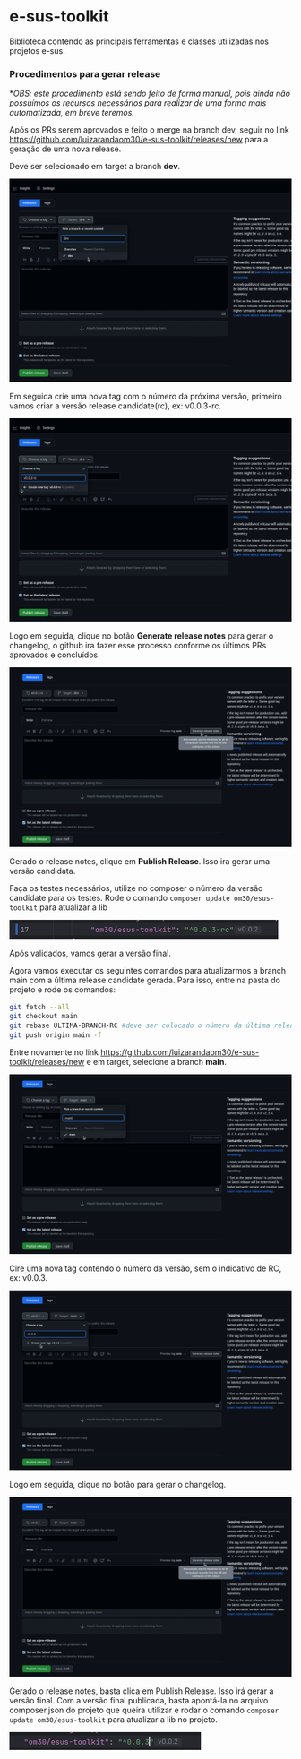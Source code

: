 # e-sus-toolkit
Biblioteca contendo as principais ferramentas e classes utilizadas nos projetos e-sus.

### **Procedimentos para gerar release**

*_OBS: este procedimento está sendo feito de forma manual, pois ainda não possuímos os recursos necessários para realizar de uma forma mais automatizada, em breve teremos._ 


Após os PRs serem aprovados e feito o merge na branch dev, seguir no link https://github.com/luizarandaom30/e-sus-toolkit/releases/new
para a geração de uma nova release.

Deve ser selecionado em target a branch **dev**.

![chose-branch-dev.png](assets/chose-branch-dev.png)

Em seguida crie uma nova tag com o número da próxima versão,
primeiro vamos criar a versão release candidate(rc), ex: v0.0.3-rc.

![create-tag-rc.png](assets/create-tag-rc.png)

Logo em seguida, clique no botão **Generate release notes** para gerar o changelog, o github ira fazer esse processo conforme os 
últimos PRs aprovados e concluídos.

![generate-changelog-dev.png](assets/generate-changelog-dev.png)

Gerado o release notes, clique em **Publish Release**. Isso ira gerar uma versão candidata.

Faça os testes necessários, utilize no composer o número da versão candidate para os testes. Rode o comando ``composer update om30/esus-toolkit`` para atualizar a lib

![choose-version-compose.png](assets/choose-version-composer-rc.png)

Após validados, vamos gerar a versão final.

Agora vamos executar os seguintes comandos para atualizarmos a branch main com a última release candidate gerada.
Para isso, entre na pasta do projeto e rode os comandos:
```sh 
git fetch --all
git checkout main
git rebase ULTIMA-BRANCH-RC #deve ser colocado o número da última release RC, ex: git rebase v0.0.3-rc
git push origin main -f
```
Entre novamente no link https://github.com/luizarandaom30/e-sus-toolkit/releases/new e em target, selecione a branch **main**.

![choose-branch-main.png](assets/choose-branch-main.png)

Cire uma nova tag contendo o número da versão, sem o indicativo de RC, ex: v0.0.3.

![choose-tag-main.png](assets/create-tag-main.png)

Logo em seguida, clique no botão para gerar o changelog. 

![generate-changelog-main.png](assets/generate-changelog-main.png)

Gerado o release notes, basta clica em Publish Release. Isso irá gerar a versão final.
Com a versão final publicada, basta apontá-la no arquivo composer.json do projeto que queira utilizar e rodar o comando
``composer update om30/esus-toolkit`` para atualizar a lib no projeto.

![choose-version-composer.png](assets/choose-version-composer.png)